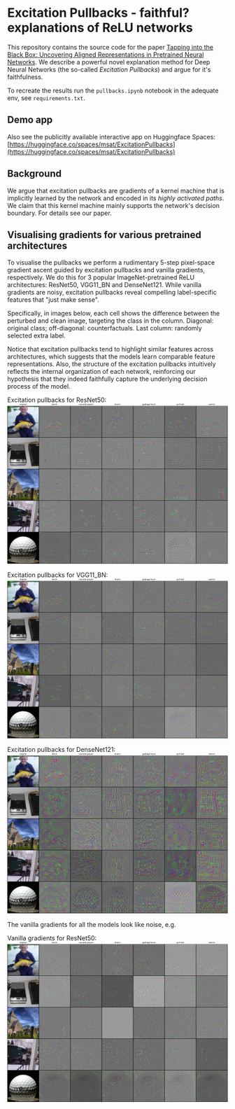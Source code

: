# Excitation Pullbacks - faithful? explanations of ReLU networks

This repository contains the source code for the paper [Tapping into the Black Box: Uncovering Aligned Representations in Pretrained Neural Networks](https://www.arxiv.org/abs/2507.22832). We describe a powerful novel explanation method for Deep Neural Networks (the so-called *Excitation Pullbacks*) and argue for it's faithfulness.

To recreate the results run the `pullbacks.ipynb` notebook in the adequate env, see `requirements.txt`.

## Demo app

Also see the publicitly available interactive app on Huggingface Spaces: [https://huggingface.co/spaces/msat/ExcitationPullbacks](https://huggingface.co/spaces/msat/ExcitationPullbacks) 

## Background

We argue that excitation pullbacks are gradients of a kernel machine that is implicitly learned by the network and encoded in its *highly activated paths*. We claim that this kernel machine mainly supports the network's decision boundary. For details see our paper.

## Visualising gradients for various pretrained architectures

To visualise the pullbacks we perform a rudimentary 5-step pixel-space gradient ascent guided by excitation pullbacks and vanilla gradients, respectively. We do this for 3 popular ImageNet-pretrained ReLU architectures: ResNet50, VGG11_BN and DenseNet121. While vanilla gradients are noisy, excitation pullbacks reveal compelling label-specific features that "just make sense". 

Specifically, in images below, each cell shows the difference between the perturbed and clean image, targeting the class in the column. Diagonal: original class; off-diagonal: counterfactuals. Last column: randomly selected extra label.

Notice that excitation pullbacks tend to highlight similar features across architectures, which suggests that the models learn comparable feature representations. Also, the structure of the excitation pullbacks intuitively reflects the internal organization of each network, reinforcing our hypothesis that they indeed faithfully capture the underlying decision process of the model.

Excitation pullbacks for ResNet50:
![img](./media/pullback_diff/resnet50_alpha_20_steps_5.jpg)

Excitation pullbacks for VGG11_BN:
![img](./media/pullback_diff/vgg11_bn_alpha_20_steps_5.jpg)

Excitation pullbacks for DenseNet121:
![img](./media/pullback_diff/densenet121_alpha_20_steps_5.jpg)

The vanilla gradients for all the models look like noise, e.g.

Vanilla gradients for ResNet50:
![img](./media/vanilla_grad_diff/resnet50_alpha_20_steps_5.jpg)

<!-- Excitation pullbacks for ResNet50:
![img](./media/pullback/resnet50_alpha_20_steps_10.jpg)

Excitation pullbacks for VGG11_BN:
![img](./media/pullback/vgg11_bn_alpha_20_steps_10.jpg)

Excitation pullbacks for DenseNet121:
![img](./media/pullback/densenet121_alpha_20_steps_10.jpg) -->